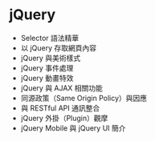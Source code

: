 # jQuery
- Selector 語法精華
- 以 jQuery 存取網頁內容
- jQuery 與美術樣式
- jQuery 事件處理
- jQuery 動畫特效
- jQuery 與 AJAX 相關功能
- 同源政策（Same Origin Policy）與因應
- 與 RESTful API 通訊整合
- jQuery 外掛（Plugin）觀摩
- jQuery Mobile 與 jQuery UI 簡介
